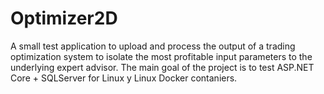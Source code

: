 # Optimizer2D
A small test  application to upload and process the output of a trading optimization system  to isolate the most profitable input parameters to the underlying expert advisor.
The main goal of the project is to test ASP.NET Core + SQLServer for Linux y Linux Docker contaniers. 
